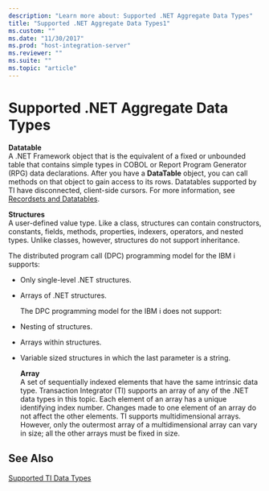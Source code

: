 ```yaml
---
description: "Learn more about: Supported .NET Aggregate Data Types"
title: "Supported .NET Aggregate Data Types1"
ms.custom: ""
ms.date: "11/30/2017"
ms.prod: "host-integration-server"
ms.reviewer: ""
ms.suite: ""
ms.topic: "article"
---
```

# Supported .NET Aggregate Data Types
**Datatable**  
 A .NET Framework object that is the equivalent of a fixed or unbounded table that contains simple types in COBOL or Report Program Generator (RPG) data declarations. After you have a **DataTable** object, you can call methods on that object to gain access to its rows. Datatables supported by TI have disconnected, client-side cursors. For more information, see [Recordsets and Datatables](../core/recordsets-and-datatables1.md).  
  
 **Structures**  
 A user-defined value type. Like a class, structures can contain constructors, constants, fields, methods, properties, indexers, operators, and nested types. Unlike classes, however, structures do not support inheritance.  
  
 The distributed program call (DPC) programming model for the IBM i supports:  
  
- Only single-level .NET structures.  
  
- Arrays of .NET structures.  
  
  The DPC programming model for the IBM i does not support:  
  
- Nesting of structures.  
  
- Arrays within structures.  
  
- Variable sized structures in which the last parameter is a string.  
  
  **Array**  
  A set of sequentially indexed elements that have the same intrinsic data type. Transaction Integrator (TI) supports an array of any of the .NET data types in this topic. Each element of an array has a unique identifying index number. Changes made to one element of an array do not affect the other elements. TI supports multidimensional arrays. However, only the outermost array of a multidimensional array can vary in size; all the other arrays must be fixed in size.  
  
## See Also  
 [Supported TI Data Types](../core/supported-ti-data-types2.md)
